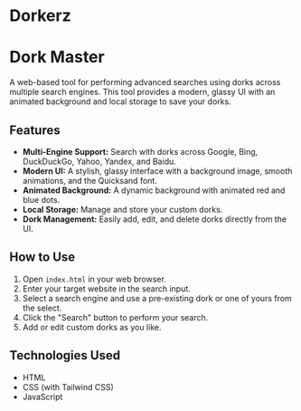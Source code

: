 # Dorkerz
# Dork Master

A web-based tool for performing advanced searches using dorks across multiple search engines. This tool provides a modern, glassy UI with an animated background and local storage to save your dorks.

## Features

-   **Multi-Engine Support:** Search with dorks across Google, Bing, DuckDuckGo, Yahoo, Yandex, and Baidu.
-   **Modern UI:** A stylish, glassy interface with a background image, smooth animations, and the Quicksand font.
-   **Animated Background:** A dynamic background with animated red and blue dots.
-   **Local Storage:** Manage and store your custom dorks.
-   **Dork Management:** Easily add, edit, and delete dorks directly from the UI.

## How to Use

1.  Open `index.html` in your web browser.
2.  Enter your target website in the search input.
3.  Select a search engine and use a pre-existing dork or one of yours from the select.
4.  Click the "Search" button to perform your search.
5.  Add or edit custom dorks as you like.

## Technologies Used

-   HTML
-   CSS (with Tailwind CSS)
-   JavaScript

